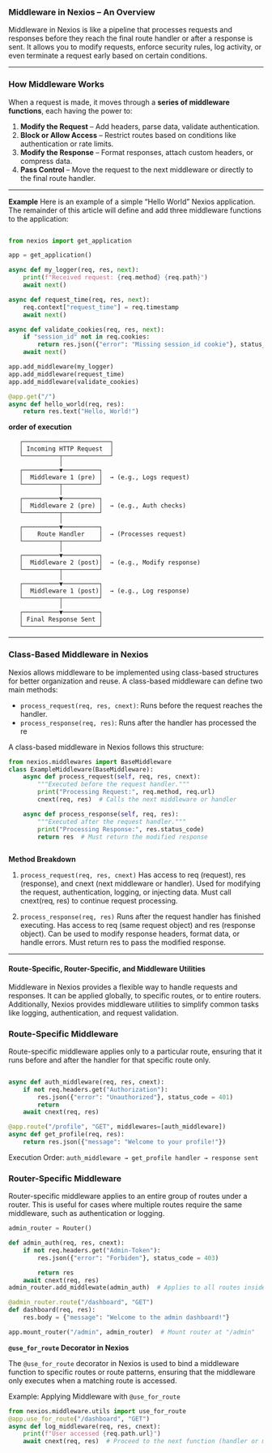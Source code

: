 ### **Middleware in Nexios – An Overview**  

Middleware in Nexios is like a pipeline that processes requests and responses before they reach the final route handler or after a response is sent. It allows you to modify requests, enforce security rules, log activity, or even terminate a request early based on certain conditions.  

---

### **How Middleware Works**  
When a request is made, it moves through a **series of middleware functions**, each having the power to:  
1. **Modify the Request** – Add headers, parse data, validate authentication.  
2. **Block or Allow Access** – Restrict routes based on conditions like authentication or rate limits.  
3. **Modify the Response** – Format responses, attach custom headers, or compress data.  
4. **Pass Control** – Move the request to the next middleware or directly to the final route handler.  

---


**Example**
Here is an example of a simple “Hello World” Nexios application. The remainder of this article will define and add three middleware functions to the application:

```python

from nexios import get_application

app = get_application()

async def my_logger(req, res, next):
    print(f"Received request: {req.method} {req.path}")
    await next()

async def request_time(req, res, next):
    req.context["request_time"] = req.timestamp
    await next()

async def validate_cookies(req, res, next):
    if "session_id" not in req.cookies:
        return res.json({"error": "Missing session_id cookie"}, status_code=400)
    await next()

app.add_middleware(my_logger)
app.add_middleware(request_time)
app.add_middleware(validate_cookies)

@app.get("/")
async def hello_world(req, res):
    return res.text("Hello, World!")

```

**order of execution**

```
   ┌────────────────────────┐
   │ Incoming HTTP Request  │
   └──────────┬─────────────┘
              │
   ┌──────────▼──────────┐
   │  Middleware 1 (pre) │  → (e.g., Logs request)
   └──────────┬──────────┘
              │
   ┌──────────▼──────────┐
   │  Middleware 2 (pre) │  → (e.g., Auth checks)
   └──────────┬──────────┘
              │
   ┌──────────▼──────────┐
   │    Route Handler    │  → (Processes request)
   └──────────┬──────────┘
              │
   ┌──────────▼──────────┐
   │  Middleware 2 (post)│  → (e.g., Modify response)
   └──────────┬──────────┘
              │
   ┌──────────▼──────────┐
   │  Middleware 1 (post)│  → (e.g., Log response)
   └──────────┬──────────┘
              │
   ┌──────────▼──────────┐
   │ Final Response Sent │
   └─────────────────────┘

```

---
### **Class-Based Middleware in Nexios**

Nexios allows middleware to be implemented using class-based structures for better organization and reuse. A class-based middleware can define two main methods:

* `process_request(req, res, cnext)`: Runs before the request reaches the handler.
* `process_response(req, res)`: Runs after the handler has processed the re

A class-based middleware in Nexios follows this structure:

```python
from nexios.middlewares import BaseMiddleware
class ExampleMiddleware(BaseMiddleware):
    async def process_request(self, req, res, cnext):
        """Executed before the request handler."""
        print("Processing Request:", req.method, req.url)
        cnext(req, res)  # Calls the next middleware or handler

    async def process_response(self, req, res):
        """Executed after the request handler."""
        print("Processing Response:", res.status_code)
        return res  # Must return the modified response



```

**Method Breakdown**

1. `process_request(req, res, cnext)`
Has access to req (request), res (response), and cnext (next middleware or handler).
Used for modifying the request, authentication, logging, or injecting data.
Must call cnext(req, res) to continue request processing.

2. `process_response(req, res)`
Runs after the request handler has finished executing.
Has access to req (same request object) and res (response object).
Can be used to modify response headers, format data, or handle errors.
Must return res to pass the modified response.



---
#### Route-Specific, Router-Specific, and Middleware Utilities

Middleware in Nexios provides a flexible way to handle requests and responses. It can be applied globally, to specific routes, or to entire routers. Additionally, Nexios provides middleware utilities to simplify common tasks like logging, authentication, and request validation.

### **Route-Specific Middleware**
Route-specific middleware applies only to a particular route, ensuring that it runs before and after the handler for that specific route only.


```py

async def auth_middleware(req, res, cnext):
    if not req.headers.get("Authorization"):
        res.json({"error": "Unauthorized"}, status_code = 401)
        return 
    await cnext(req, res) 

@app.route("/profile", "GET", middlewares=[auth_middleware])
async def get_profile(req, res):
    return res.json({"message": "Welcome to your profile!"})


```

Execution Order: `auth_middleware → get_profile handler → response sent`

### **Router-Specific Middleware**

Router-specific middleware applies to an entire group of routes under a router. This is useful for cases where multiple routes require the same middleware, such as authentication or logging.
```py
admin_router = Router()

def admin_auth(req, res, cnext):
    if not req.headers.get("Admin-Token"):
        res.json({"error": "Forbiden"}, status_code = 403)

        return res
    await cnext(req, res)
admin_router.add_middlewate(admin_auth)  # Applies to all routes inside admin_router

@admin_router.route("/dashboard", "GET")
def dashboard(req, res):
    res.body = {"message": "Welcome to the admin dashboard!"}

app.mount_router("/admin", admin_router)  # Mount router at "/admin"


```

**`@use_for_route` Decorator in Nexios**

The `@use_for_route` decorator in Nexios is used to bind a middleware function to specific routes or route patterns, ensuring that the middleware only executes when a matching route is accessed.

Example: Applying Middleware with `@use_for_route`

```python
from nexios.middleware.utils import use_for_route
@app.use_for_route("/dashboard", "GET")
async def log_middleware(req, res, cnext):
    print(f"User accessed {req.path.url}")
    await cnext(req, res)  # Proceed to the next function (handler or middleware)


```